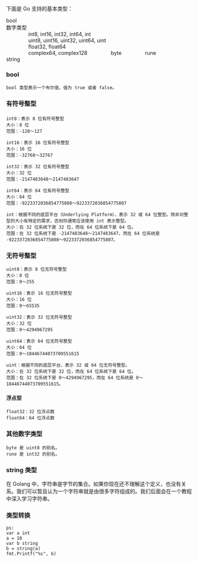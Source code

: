 下面是 Go 支持的基本类型：

bool  
数字类型  
&#8195;&#8195;&#8195;&#8195; int8, int16, int32, int64, int  
&#8195;&#8195;&#8195;&#8195; uint8, uint16, uint32, uint64, uint  
&#8195;&#8195;&#8195;&#8195; float32, float64  
&#8195;&#8195;&#8195;&#8195; complex64, complex128
&#8195;&#8195;&#8195;&#8195; byte
&#8195;&#8195;&#8195;&#8195; rune    
string  

### bool 
    bool 类型表示一个布尔值，值为 true 或者 false。
### 有符号整型
#### 
    int8：表示 8 位有符号整型
    大小：8 位
    范围：-128～127

    int16：表示 16 位有符号整型
    大小：16 位
    范围：-32768～32767
    
    int32：表示 32 位有符号整型
    大小：32 位
    范围：-2147483648～2147483647
    
    int64：表示 64 位有符号整型
    大小：64 位
    范围：-9223372036854775808～9223372036854775807
    
    int：根据不同的底层平台（Underlying Platform），表示 32 或 64 位整型。除非对整型的大小有特定的需求，否则你通常应该使用 int 表示整型。
    大小：在 32 位系统下是 32 位，而在 64 位系统下是 64 位。
    范围：在 32 位系统下是 -2147483648～2147483647，而在 64 位系统是 -9223372036854775808～9223372036854775807。
    
### 无符号整型
    uint8：表示 8 位无符号整型
    大小：8 位
    范围：0～255
    
    uint16：表示 16 位无符号整型
    大小：16 位
    范围：0～65535
    
    uint32：表示 32 位无符号整型
    大小：32 位
    范围：0～4294967295
    
    uint64：表示 64 位无符号整型
    大小：64 位
    范围：0～18446744073709551615
    
    uint：根据不同的底层平台，表示 32 或 64 位无符号整型。
    大小：在 32 位系统下是 32 位，而在 64 位系统下是 64 位。
    范围：在 32 位系统下是 0～4294967295，而在 64 位系统是 0～18446744073709551615。
    
#### 浮点型
    float32：32 位浮点数
    float64：64 位浮点数

### 其他数字类型
    byte 是 uint8 的别名。
    rune 是 int32 的别名。

### string 类型
在 Golang 中，字符串是字节的集合。如果你现在还不理解这个定义，也没有关系。我们可以暂且认为一个字符串就是由很多字符组成的。我们后面会在一个教程中深入学习字符串。

### 类型转换
    ps:
    var a int 
    a = 10
    var b string
    b = string(a)
    fmt.Printf("%s", b)